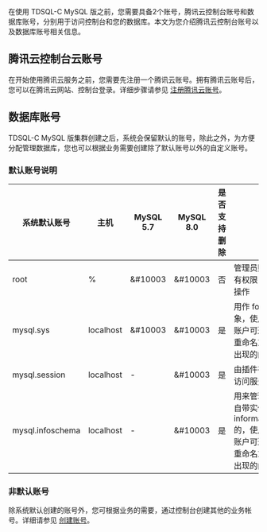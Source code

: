 在使用 TDSQL-C MySQL 版之前，您需要具备2个账号，腾讯云控制台账号和数据库账号，分别用于访问控制台和您的数据库。本文为您介绍腾讯云控制台账号以及数据库账号相关信息。

## 腾讯云控制台云账号
在开始使用腾讯云服务之前，您需要先注册一个腾讯云账号。拥有腾讯云账号后，您可以在腾讯云网站、控制台登录。详细步骤请参见 [注册腾讯云账号](https://cloud.tencent.com/document/product/1003/79164)。

## 数据库账号
TDSQL-C MySQL 版集群创建之后，系统会保留默认的账号，除此之外，为方便分配管理数据库，您也可以根据业务需要创建除了默认账号以外的自定义账号。

### 默认账号说明

| 系统默认账号 | 主机 | MySQL 5.7 | MySQL 8.0 | 是否支持删除 | 说明 |
|---------|---------|---------|---------|---------|---------|
| root | % | &#10003 | &#10003 |否 | 管理员账号，具有所有权限，可执行所有操作 |
| mysql.sys | localhost | &#10003 |&#10003 |是 |用作 for sys 架构对象，使用 mysql.sys 账户可避免在 DBA 重命名或删除账户时出现的问题 |
| mysql.session | localhost | - |&#10003 |是 |由插件在内部使用以访问服务器 |
| mysql.infoschema | localhost | - |&#10003 |是 |用来管理和访问系统自带实例 information_schema 的，使用 mysql.sys 账户可避免在 DBA 重命名或删除账户时出现的问题 |

### 非默认账号
除系统默认创建的账号外，您可根据业务的需要，通过控制台创建其他的业务帐号。详细请参见 [创建账号](https://cloud.tencent.com/document/product/1003/62730)。
